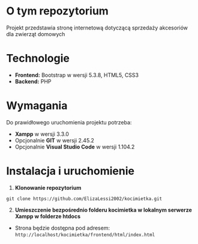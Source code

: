 # O tym repozytorium
Projekt przedstawia stronę internetową dotyczącą sprzedaży akcesoriów dla zwierząt domowych

# Technologie
- **Frontend:** Bootstrap w wersji 5.3.8, HTML5, CSS3
- **Backend:** PHP

# Wymagania
Do prawidłowego uruchomienia projektu potrzeba:
- **Xampp** w wersji 3.3.0
- Opcjonalnie **GIT** w wersji 2.45.2
- Opcjonalnie **Visual Studio Code** w wersji 1.104.2

# Instalacja i uruchomienie

1. **Klonowanie repozytorium**

`git clone https://github.com/ElizaLessi2002/kocimietka.git`

2. **Umieszczenie bezpośrednio folderu kocimietka w lokalnym serwerze Xampp w folderze htdocs**

- Strona będzie dostępna pod adresem: `http://localhost/kocimietka/frontend/html/index.html`